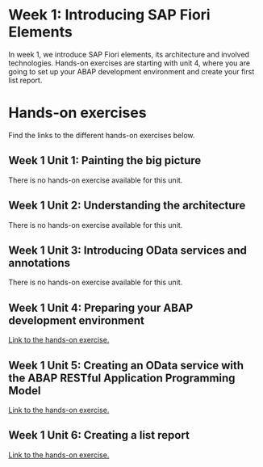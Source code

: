 # Week 1: Introducing SAP Fiori Elements
In week 1, we introduce SAP Fiori elements, its architecture and involved technologies.
Hands-on exercises are starting with unit 4, where you are going to set up your ABAP development environment and create your first list report.

    
# Hands-on exercises
Find the links to the different hands-on exercises below.

## Week 1 Unit 1: Painting the big picture  
There is no hands-on exercise available for this unit.
        
## Week 1 Unit 2: Understanding the architecture   
There is no hands-on exercise available for this unit.
    
## Week 1 Unit 3: Introducing OData services and annotations
There is no hands-on exercise available for this unit.
        
## Week 1 Unit 4: Preparing your ABAP development environment 
[Link to the hands-on exercise.](unit4.md)
        
## Week 1 Unit 5: Creating an OData service with the ABAP RESTful Application Programming Model 
[Link to the hands-on exercise.](unit5.md)
        
## Week 1 Unit 6: Creating a list report
[Link to the hands-on exercise.](unit6.md)
        
<!--
## Additional Reading Material
For more information, links to documentation, and more, please visit the [RAP at openSAP information page](https://community.sap.com/topics/cloud-platform-abap-environment/rap-opensap).
-->    
